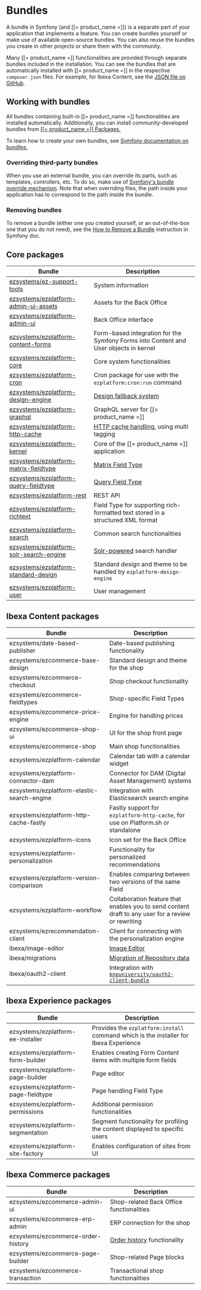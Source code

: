 # Bundles

A bundle in Symfony (and [[= product_name =]]) is a separate part of your application that implements a feature.
You can create bundles yourself or make use of available open-source bundles.
You can also reuse the bundles you create in other projects or share them with the community.

Many [[= product_name =]] functionalities are provided through separate bundles included in the installation.
You can see the bundles that are automatically installed with [[= product_name =]]
in the respective `composer.json` files.
For example, for Ibexa Content, see the [JSON file on GitHub](https://github.com/ibexa/content/blob/master/composer.json).

## Working with bundles

All bundles containing built-in [[= product_name =]] functionalities are installed automatically.
Additionally, you can install community-developed bundles from [[[= product_name =]] Packages.](https://developers.ibexa.co/packages)

To learn how to create your own bundles, see [Symfony documentation on bundles.](https://symfony.com/doc/5.0/bundles.html)

### Overriding third-party bundles

When you use an external bundle, you can override its parts, such as templates, controllers, etc.
To do so, make use of [Symfony's bundle override mechanism](https://symfony.com/doc/5.0/bundles/override.html).
Note that when overriding files, the path inside your application has to correspond to the path inside the bundle.

### Removing bundles

To remove a bundle (either one you created yourself, or an out-of-the-box one that you do not need),
see the [How to Remove a Bundle](http://symfony.com/doc/5.0/bundles/remove.html) instruction in Symfony doc.

## Core packages

|Bundle|Description|
|---------|-----------|
|[ezsystems/ez-support-tools](https://github.com/ezsystems/ez-support-tools)|System information|
|[ezsystems/ezplatform-admin-ui-assets](https://github.com/ezsystems/ezplatform-admin-ui-assets)|Assets for the Back Office|
|[ezsystems/ezplatform-admin-ui](https://github.com/ezsystems/ezplatform-admin-ui)|Back Office interface|
|[ezsystems/ezplatform-content-forms](https://github.com/ezsystems/ezplatform-content-forms)|Form-based integration for the Symfony Forms into Content and User objects in kernel|
|[ezsystems/ezplatform-core](https://github.com/ezsystems/ezplatform-core)|Core system functionalities|
|[ezsystems/ezplatform-cron](https://github.com/ezsystems/ezplatform-cron)|Cron package for use with the `ezplatform:cron:run` command|
|[ezsystems/ezplatform-design-engine](https://github.com/ezsystems/ezplatform-design-engine)|[Design fallback system](design_engine.md)|
|[ezsystems/ezplatform-graphql](https://github.com/ezsystems/ezplatform-graphql)|GraphQL server for [[= product_name =]]|
|[ezsystems/ezplatform-http-cache](https://github.com/ezsystems/ezplatform-http-cache)|[HTTP cache handling](http_cache.md), using multi tagging|
|[ezsystems/ezplatform-kernel](https://github.com/ezsystems/ezplatform-kernel)|Core of the [[= product_name =]] application|
|[ezsystems/ezplatform-matrix-fieldtype](https://github.com/ezsystems/ezplatform-matrix-fieldtype)|[Matrix Field Type](../api/field_type_reference.md#matrix-field-type)|
|[ezsystems/ezplatform-query-fieldtype](https://github.com/ezsystems/ezplatform-query-fieldtype)|[Query Field Type](../api/field_type_reference.md#query-field-type)|
|[ezsystems/ezplatform-rest](https://github.com/ezsystems/ezplatform-rest)|REST API|
|[ezsystems/ezplatform-richtext](https://github.com/ezsystems/ezplatform-richtext)|Field Type for supporting rich-formatted text stored in a structured XML format|
|[ezsystems/ezplatform-search](https://github.com/ezsystems/ezplatform-search)|Common search functionalities|
|[ezsystems/ezplatform-solr-search-engine](https://github.com/ezsystems/ezplatform-solr-search-engine)|[Solr-powered](http://lucene.apache.org/solr/) search handler|
|[ezsystems/ezplatform-standard-design](https://github.com/ezsystems/ezplatform-standard-design)|Standard design and theme to be handled by `ezplatform-design-engine`|
|[ezsystems/ezplatform-user](https://github.com/ezsystems/ezplatform-user)|User management|

## Ibexa Content packages

|Bundle|Description|
|---------|-----------|
|ezsystems/date-based-publisher|Date-based publishing functionality|
|ezsystems/ezcommerce-base-design|Standard design and theme for the shop|
|ezsystems/ezcommerce-checkout|Shop checkout functionality|
|ezsystems/ezcommerce-fieldtypes|Shop-specific Field Types|
|ezsystems/ezcommerce-price-engine|Engine for handling prices|
|ezsystems/ezcommerce-shop-ui|UI for the shop front page|
|ezsystems/ezcommerce-shop|Main shop functionalities|
|ezsystems/ezplatform-calendar|Calendar tab with a calendar widget|
|ezsystems/ezplatform-connector-dam|Connector for DAM (Digital Asset Management) systems|
|ezsystems/ezplatform-elastic-search-engine|Integration with Elasticsearch search engine|
|ezsystems/ezplatform-http-cache-fastly|Fastly support for `ezplatform-http-cache`, for use on Platform.sh or standalone|
|ezsystems/ezplatform-icons|Icon set for the Back Office|
|ezsystems/ezplatform-personalization|Functionality for personalized recommendations|
|ezsystems/ezplatform-version-comparison|Enables comparing between two versions of the same Field|
|ezsystems/ezplatform-workflow|Collaboration feature that enables you to send content draft to any user for a review or rewriting|
|ezsystems/ezrecommendation-client|Client for connecting with the personalization engine|
|ibexa/image-editor|[Image Editor](image_editor.md)|
|ibexa/migrations|[Migration of Repository data](data_migration.md)|
|ibexa/oauth2-client|Integration with [`knpuniversity/oauth2-client-bundle`](https://github.com/knpuniversity/oauth2-client-bundle)|

## Ibexa Experience packages

|Bundle|Description|
|---------|-----------|
|ezsystems/ezplatform-ee-installer|Provides the `ezplatform:install` command which is the installer for Ibexa Experience|
|ezsystems/ezplatform-form-builder|Enables creating Form Content items with multiple form fields|
|ezsystems/ezplatform-page-builder|Page editor|
|ezsystems/ezplatform-page-fieldtype|Page handling Field Type|
|ezsystems/ezplatform-permissions|Additional permission functionalities|
|ezsystems/ezplatform-segmentation|Segment functionality for profiling the content displayed to specific users|
|ezsystems/ezplatform-site-factory|Enables configuration of sites from UI|

## Ibexa Commerce packages

|Bundle|Description|
|---------|-----------|
|ezsystems/ezcommerce-admin-ui|Shop-related Back Office functionalities|
|ezsystems/ezcommerce-erp-admin|ERP connection for the shop|
|ezsystems/ezcommerce-order-history|[Order history](order_history/orderhistory.md) functionality|
|ezsystems/ezcommerce-page-builder|Shop-related Page blocks|
|ezsystems/ezcommerce-transaction|Transactional shop functionalities|
